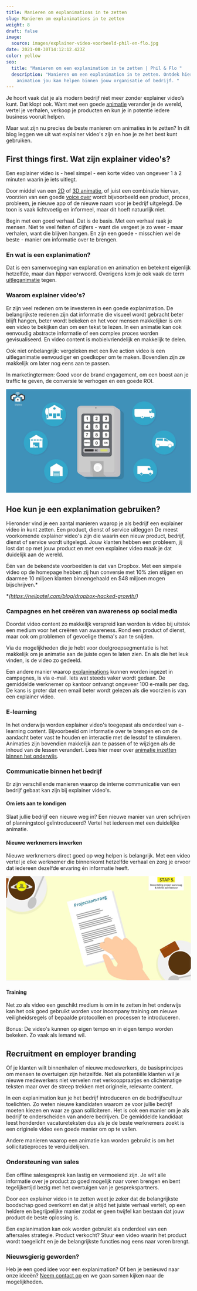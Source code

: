 ```yaml
---
title: Manieren om explanimations in te zetten
slug: Manieren om explanimations in te zetten
weight: 8
draft: false
image:
  source: images/explainer-video-voorbeeld-phil-en-flo.jpg
date: 2021-08-30T14:12:12.423Z
color: yellow
seo:
  title: "Manieren om een explanimation in te zetten | Phil & Flo "
  description: "Manieren om een explanimation in te zetten. Ontdek hier hoe een
    animation jou kan helpen binnen jouw organisatie of bedrijf. "
---
```

Je hoort vaak dat je als modern bedrijf niet meer zonder explainer video’s kunt. Dat klopt ook. Want met een goede [animatie](https://www.philenflo.nl/oplossingen/animatie-laten-maken/) verander je de wereld, vertel je verhalen, verkoop je producten en kun je in potentie iedere business vooruit helpen.

Maar wat zijn nu precies de beste manieren om animaties in te zetten? In dit blog leggen we uit wat explainer video's zijn en hoe je ze het best kunt gebruiken.

## First things first. Wat zijn explainer video's?

Een explainer video is - heel simpel - een korte video van ongeveer 1 à 2 minuten waarin je iets uitlegt.

Door middel van een [2D](https://www.philenflo.nl/2d-animatie/) of [3D animatie](https://www.philenflo.nl/3-d-animatie-laten-maken/), of juist een combinatie hiervan, voorzien van een goede [voice over](https://www.philenflo.nl/kennisbank/wat-is-een-voice-over/) wordt bijvoorbeeld een product, proces, probleem, je nieuwe app of de nieuwe naam voor je bedrijf uitgelegd. De toon is vaak lichtvoetig en informeel, maar dit hoeft natuurlijk niet. 

Begin met een goed verhaal. Dat is de basis. Met een verhaal raak je mensen. Niet te veel feiten of cijfers - want die vergeet je zo weer - maar verhalen, want die blijven hangen. En zijn een goede - misschien wel de beste - manier om informatie over te brengen.

### En wat is een explanimation?

Dat is een samenvoeging van explanation en animation en betekent eigenlijk hetzelfde, maar dan hipper verwoord. Overigens kom je ook vaak de term [uitleganimatie](https://www.philenflo.nl/uitleganimatie-laten-maken/) tegen.

### Waarom explainer video's?

Er zijn veel redenen om te investeren in een goede explanimation. De belangrijkste redenen zijn dat informatie die visueel wordt gebracht beter blijft hangen, beter wordt bekeken en het voor mensen makkelijker is om een video te bekijken dan om een tekst te lezen. In een animatie kan ook eenvoudig abstracte informatie of een complex proces worden gevisualiseerd. En video content is mobielvriendelijk en makkelijk te delen. 

Ook niet onbelangrijk: vergeleken met een live action video is een uitleganimatie eenvoudiger en goedkoper om te maken. Bovendien zijn ze makkelijk om later nog eens aan te passen.

In marketingtermen: Goed voor de brand engagement, om een boost aan je traffic te geven, de conversie te verhogen en een goede ROI.

![waarom een explainer video](images/uitleg-video-voorbeeld-phil-en-flo.jpg)

## Hoe kun je een explanimation gebruiken?

Hieronder vind je een aantal manieren waarop je als bedrijf een explainer video in kunt zetten.
Een product, dienst of service uitleggen
De meest voorkomende explainer video's zijn die waarin een nieuw product, bedrijf, dienst of service wordt uitgelegd. Jouw klanten hebben een probleem, jij lost dat op met jouw product en met een explainer video maak je dat duidelijk aan de wereld. 

Één van de bekendste voorbeelden is dat van Dropbox. Met een simpele video op de homepage hebben zij hun conversie met 10% zien stijgen en daarmee 10 miljoen klanten binnengehaald en $48 miljoen mogen bijschrijven.*

\**(https://neilpatel.com/blog/dropbox-hacked-growth/)*

### Campagnes en het creëren van awareness op social media

Doordat video content zo makkelijk verspreid kan worden is video bij uitstek een medium voor het creëren van awareness. Rond een product of dienst, maar ook om problemen of gevoelige thema's aan te snijden.

Via de mogelijkheden die je hebt voor doelgroepsegmentatie is het makkelijk om je animatie aan de juiste ogen te laten zien. En als die het leuk vinden, is de video zo gedeeld.

Een andere manier waarop [explanimations](https://www.philenflo.nl/explanimation-laten-maken/) kunnen worden ingezet in campagnes, is via e-mail. Iets wat steeds vaker wordt gedaan. De gemiddelde werknemer op kantoor ontvangt ongeveer 100 e-mails per dag. De kans is groter dat een email beter wordt gelezen als die voorzien is van een explainer video.

### E-learning

In het onderwijs worden explainer video's toegepast als onderdeel van e-learning content. Bijvoorbeeld om informatie over te brengen en om de aandacht beter vast te houden en interactie met de lesstof te stimuleren. Animaties zijn bovendien makkelijk aan te passen of te wijzigen als de inhoud van de lessen verandert. Lees hier meer over [animatie inzetten binnen het onderwijs](https://www.philenflo.nl/blog/de-kracht-van-animatie-voor-het-onderwijs/). 

### Communicatie binnen het bedrijf

Er zijn verschillende manieren waarop de interne communicatie van een bedrijf gebaat kan zijn bij explainer video's.

#### Om iets aan te kondigen

Slaat jullie bedrijf een nieuwe weg in? Een nieuwe manier van uren schrijven of planningstool geïntroduceerd? Vertel het iedereen met een duidelijke animatie.

#### Nieuwe werknemers inwerken

Nieuwe werknemers direct goed op weg helpen is belangrijk. Met een video vertel je elke werknemer die binnenkomt hetzelfde verhaal en zorg je ervoor dat iedereen dezelfde ervaring én informatie heeft.

![Explainimation werknemer inwerken](images/explainimation-voorbeeld-phil-en-flo.jpg)

#### Training

Net zo als video een geschikt medium is om in te zetten in het onderwijs kan het ook goed gebruikt worden voor incompany training om nieuwe veiligheidsregels of bepaalde protocollen en processen te introduceren.

Bonus: De video's kunnen op eigen tempo en in eigen tempo worden bekeken. Zo vaak als iemand wil.

## Recruitment en employer branding

Of je klanten wilt binnenhalen of nieuwe medewerkers, de basisprincipes om mensen te overtuigen zijn hetzelfde. Net als potentiële klanten wil je nieuwe medewerkers niet vervelen met verkooppraatjes en clichématige teksten maar over de streep trekken met originele, relevante content.

In een explanimation kun je het bedrijf introduceren en de bedrijfscultuur toelichten. Zo weten nieuwe kandidaten waarom ze voor jullie bedrijf moeten kiezen en waar ze gaan solliciteren. Het is ook een manier om je als bedrijf te onderscheiden van andere bedrijven. De gemiddelde kandidaat leest honderden vacatureteksten dus als je de beste werknemers zoekt is een originele video een goede manier om op te vallen.

Andere manieren waarop een animatie kan worden gebruikt is om het sollicitatieproces te verduidelijken. 

### Ondersteuning van sales

Een offline salesgesprek kan lastig en vermoeiend zijn. Je wilt alle informatie over je product zo goed mogelijk naar voren brengen en bent tegelijkertijd bezig met het overtuigen van je gesprekspartners.

Door een explainer video in te zetten weet je zeker dat de belangrijkste boodschap goed overkomt en dat je altijd het juiste verhaal vertelt, op een heldere en begrijpelijke manier zodat er geen twijfel kan bestaan dat jouw product de beste oplossing is.

Een explanimation kan ook worden gebruikt als onderdeel van een aftersales strategie. Product verkocht? Stuur een video waarin het product wordt toegelicht en je de belangrijkste functies nog eens naar voren brengt.

### Nieuwsgierig geworden?

Heb je een goed idee voor een explanimation? Of ben je benieuwd naar onze ideeën? [Neem contact op](https://www.philenflo.nl/contact/) en we gaan samen kijken naar de mogelijkheden.
